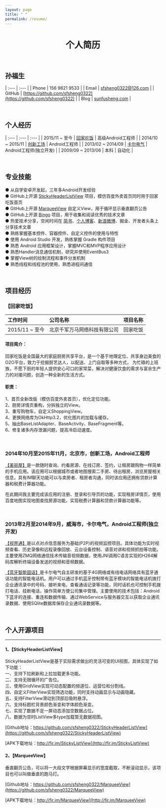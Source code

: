 ```yaml
---
layout: page
title: " "
permalink: /resume/
---
```


<h1 style="text-align:center;">个人简历</h1>

<br/>

## 孙福生

| :--- | :--- |
| Phone          | 156 9821 9533          |
| Email          | sfsheng0322@126.com          |
| GitHub          | [https://github.com/sfsheng0322](https://github.com/sfsheng0322)          |
| Blog          | [sunfusheng.com](http://sunfusheng.com/)          |

<br/>

## 个人经历

| :--- | :--- | :--- |
| 2015/11 ~ 至今 | [回家吃饭](http://www.jiashuangkuaizi.com/) | 高级Android工程师 |
| 2014/10 ~ 2015/11 | [创新工场](http://www.eallcn.com/) | Android工程师 |
| 2013/02 ~ 2014/09 | [卡尔电气](http://www.kaer.cn/) | Android工程师(独立开发) |
| 2009/09 ~ 2013/06 | 本科 | 自动化 |

<br/>

## 专业技能

● 从自学安卓开发起，三年多Android开发经验  
● GitHub上开源 [StickyHeaderListView](https://github.com/sfsheng0322/StickyHeaderListView) 项目，模仿百度外卖首页同时用于回家吃饭首页  
● GitHub上开源 [MarqueeView](https://github.com/sfsheng0322/MarqueeView) 自定义View，用于循环显示垂直翻页公告  
● GitHub上开源 [Bingo](https://github.com/sfsheng0322/Bingo) 项目，用于收集和阅读优秀的技术文章  
● 热爱技术分享，空闲时间在 [简书](http://www.jianshu.com/users/88509e7e2ed1/latest_articles)、[个人博客](http://sunfusheng.com/)、[新浪微博](http://weibo.com/u/3852192525)、掘金、开发者头条上分享技术文章  
● 熟练掌握基本控件、容器控件、自定义控件的使用与特性  
● 使用 Android Studio 开发，熟练掌握 Gradle 构件项目  
● 熟悉 Android 应用框架设计，掌握MVC和MVP程序应用设计  
● 熟悉Handler消息通信机制，研究并使用EventBus3  
● 掌握View树的绘制流程和事件分发机制  
● 熟悉线程和线程池的使用，熟悉进程间通信  

<br/>

## 项目经历

### 【回家吃饭】

| 工作时间 | 公司名称 | 项目名称 |
| :--- | :--- | :--- |
| 2015/11 ~ 至今 | 北京千军万马网络科技有限公司 | 回家吃饭 |

#### 项目简介：  
回家吃饭是全国最大的家庭厨房共享平台，是一个基于地理定位、共享身边美食的O2O平台，致力于挖掘厨艺达人，以配送、上门自取等多种方式，
为忙碌的上班族，不愿下厨的年轻人提供安心可口的家常菜，解决对健康饮食的需求与富余生产力的对接问题，创造一种全新的生活方式。

#### 职责：   
1、首页全新改版（模仿百度外卖首页），优化定位功能。  
2、厨房详情页重构，分拆独立的View。  
3、重写购物车，自定义ShoppingView。  
4、更换网络库为OkHttp3.2，优化图片的加载与缓存。  
5、抽出BaseListAdapter、BaseActivity、BaseFragment等。  
6、修复诸多内存泄漏问题，提高冷启动速度。  

<br/>

### 2014年10月至2015年11月，北京市，创新工场，Android工程师

[【美丽屋】](http://bj.meiliwu.com/)是一款随时查询、约看房源、在线订房、签约，让租房跟购物一样简单的手机应用。该应用可以根据城市或者地图搜索二手房、待出租房，浏览房屋相关信息，具有IM聊天功能可以与卖房者、租房者沟通，同时该应用还拥有贷款计算器和税费计算器功能。

在此期间我主要完成该应用的注册、登录和引导页的功能，实现租房详情页，使用百度地图实现地图查找房源功能，实现税费计算器和贷款计算器功能等。

<br/>

###  2013年2月至2014年9月，威海市，卡尔电气，Android工程师(独立开发)

[【视界通】](http://www.kaer.cn/pro-836.html)是以点对点信息服务为基础(P2P)的视频监控项目。具体功能为实时视频查看、历史录像和远程录像回放、云台设备控制、语音对讲和视频抓拍等功能。主要使用ZMQ网络通信技术传输音视频数据，使用JNI调用C语言实现的H264解码库解析终端设备发送的视频和音频数据。
 
[【蓝牙智能固话】](http://www.kaer.cn/pro-834.html)是卡尔电气自主研发的基于4G网络或有线电话网络具有蓝牙通话功能的智能电话机。用户可以通过手机蓝牙控制带有蓝牙模块的智能电话机拨打企业通讯录中的号码、接听来电，查看通话记录等功能，同时话机也可控制手机拨打电话、挂断电话，操作简单方便公司集中管理。主要使用的技术包括：Android下蓝牙的连接、重连和数据传输、通过WebService与服务器交互以获取企业通讯录数据、使用SQlite数据库保存企业通讯录数据等。

<br/>

## 个人开源项目
***

#### 1、【StickyHeaderListView】

StickyHeaderListView是基于实际需求做出的灵活可变的UI视图，具体实现了如下功能：  
一、支持下拉刷新和上拉加载更多功能。  
二、支持无限循环的广告位。  
三、使用GridView实现可动态配置的频道位、运营位和分割线。  
四、自定义FilterView实现筛选功能，同时支持动画显示与动画隐藏。  
五、支持FilterView滑动到顶部后吸附悬浮。  
六、支持标题栏背景颜色渐变和字体颜色渐变。  
七、实现了数据不足一屏动态添加空数据占位。  
八、数据为空时ListView多type加载暂无数据视图。  

[Github地址：https://github.com/sfsheng0322/StickyHeaderListView](https://github.com/sfsheng0322/StickyHeaderListView)

[APK下载地址：http://fir.im/StickyListView](http://fir.im/StickyListView)

#### 2、【MarqueeView】

垂直翻页公告，可以将一大段文字根据屏幕显示的宽度截取，不断滚动显示，该项目也可以叫做垂直的跑马灯。

[Github地址：https://github.com/sfsheng0322/MarqueeView](https://github.com/sfsheng0322/MarqueeView)

[APK下载地址：http://fir.im/MarqueeView](http://fir.im/MarqueeView)





